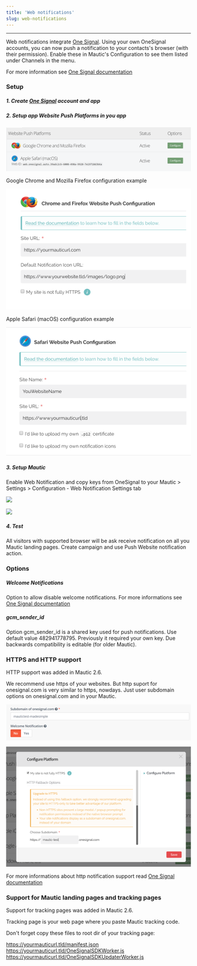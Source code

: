 ```yaml
---
title: 'Web notifications'
slug: web-notifications
---
```


---------------------
Web notifications integrate [One Signal](https://onesignal.com/). Using your own OneSignal accounts, you can now push a notification to your contacts's browser (with their permission). Enable these in Mautic's Configuration to see them listed under Channels in the menu.

For more information see [One Signal documentation](https//documentation.onesignal.com/docs/web-push-setup)

### Setup

##### 1. Create [One Signal](https://onesignal.com/) account and app

##### 2. Setup app Website Push Platforms in you app

![](notification-setup1.PNG)

Google Chrome and Mozilla Firefox configuration example

![](notification-setup2.PNG)

Apple Safari (macOS) configuration example

![](notification-setup3.PNG)

##### 3. Setup Mautic

Enable Web Notification and copy keys from OneSignal to your Mautic > Settings > Configuration - Web Notification Settings tab

![](notification-setup4.PNG)

![](notification-setup5.PNG)

##### 4. Test

All visitors with supported browser will be ask receive notification on all you Mautic landing pages. Create campaign and use Push Website notification action.

### Options

##### Welcome Notifications

Option to allow disable welcome notifications.
For more informations see [One Signal documentation](https://documentation.onesignal.com/docs/welcome-notifications)

##### gcm_sender_id

Option gcm_sender_id is a shared key used for push notifications.
Use default value 482941778795. Previously it required your own key. Due backwards compatibility is editable (for older Mautic).

### HTTPS and HTTP support

HTTP support was added  in Mautic 2.6. 

We recommend use https of your websites. But http suport for onesignal.com  is very similar to https, nowdays.  Just user subdomain options on onesignal.com and in your Mautic.

![](notifications-setup7.PNG)

![](notifications-setup6.PNG)

For more informations about http notification support read  [One Signal documentation](https://documentation.onesignal.com/docs/web-push-sdk-setup-http)

### Support for Mautic landing pages and tracking pages

Support for tracking pages was added  in Mautic 2.6. 

Tracking page is your web page where you paste Mautic tracking code.

Don't forget copy these files to root dir of your tracking page:

https://yourmauticurl.tld/manifest.json
https://yourmauticurl.tld/OneSignalSDKWorker.js
https://yourmauticurl.tld/OneSignalSDKUpdaterWorker.js
